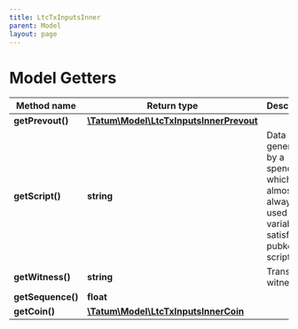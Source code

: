 ```yaml
---
title: LtcTxInputsInner
parent: Model
layout: page
---
```


# Model Getters

Method name | Return type | Description | Notes
------------ | ------------- | ------------- | -------------
**getPrevout()** | [**\Tatum\Model\LtcTxInputsInnerPrevout**](../LtcTxInputsInnerPrevout) |  | [optional]
**getScript()** | **string** | Data generated by a spender which is almost always used as variables to satisfy a pubkey script. | [optional]
**getWitness()** | **string** | Transaction witness. | [optional]
**getSequence()** | **float** |  | [optional]
**getCoin()** | [**\Tatum\Model\LtcTxInputsInnerCoin**](../LtcTxInputsInnerCoin) |  | [optional]

